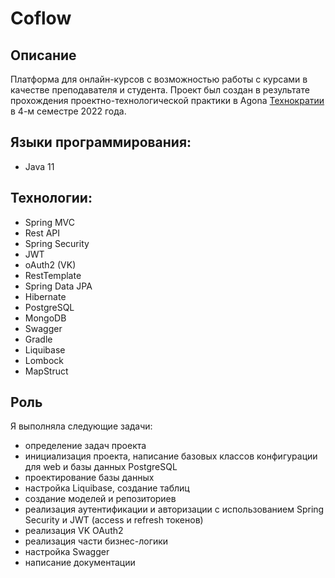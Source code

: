 # Coflow
## Описание

Платформа для онлайн-курсов с возможностью работы с курсами в качестве преподавателя и студента. Проект был создан в результате прохождения проектно-технологической практики в Agona [Технократии](https://technokratos.com/) в 4-м семестре 2022 года.

##  Языки программирования:
* Java 11

## Технологии:
* Spring MVC
* Rest API
* Spring Security
* JWT
* oAuth2 (VK)
* RestTemplate
* Spring Data JPA
* Hibernate
* PostgreSQL
* MongoDB
* Swagger
* Gradle
* Liquibase
* Lombock
* MapStruct 

## Роль
Я выполняла следующие задачи:
* определение задач проекта 
* инициализация проекта, написание базовых классов конфигурации для web и базы данных PostgreSQL
* проектирование базы данных  
* настройка Liquibase, создание таблиц  
* создание моделей и репозиториев  
* реализация аутентификации и авторизации с использованием Spring Security и JWT (access и refresh токенов) 
* реализация VK OAuth2  
* реализация части бизнес-логики  
* настройка Swagger
* написание документации
